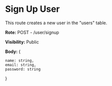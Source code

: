 # Sign Up User

This route creates a new user in the "users" table.

**Rote:** POST - /user/signup

**Visibility:** Public

**Body:** { 
    
    name: string,
    email: string,
    password: string
    
}
